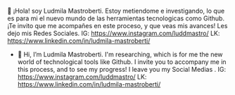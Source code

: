 👋 ¡Hola! soy Ludmila Mastroberti.
Estoy metiendome e investigando, lo que es para mi el nuevo mundo de las herramientas tecnologicas como Github.
¡Te invito que me acompañes en este proceso, y que veas mis avances!
Les dejo mis Redes Sociales.
IG: https://www.instagram.com/luddmastro/
LK: https://www.linkedin.com/in/ludmila-mastroberti/


- 👋 Hi, I’m Ludmila Mastroberti.
   I'm  researching, which is for me the new world of technological tools like Github.
I invite you to accompany me in this process, and to see my progress!
I leave you my Social Medias
.
IG: https://www.instagram.com/luddmastro/
LK: https://www.linkedin.com/in/ludmila-mastroberti/
<!---
luddmastro/luddmastro is a ✨ special ✨ repository because its `README.md` (this file) appears on your GitHub profile.
You can click the Preview link to take a look at your changes.
--->
